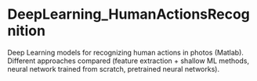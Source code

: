 # DeepLearning_HumanActionsRecognition
Deep Learning models for recognizing human actions in photos (Matlab). Different approaches compared (feature extraction + shallow ML methods, neural network trained from scratch, pretrained neural networks).

